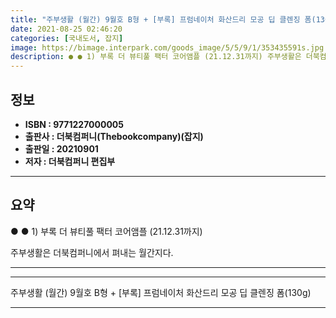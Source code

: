 ```yaml
---
title: "주부생활 (월간) 9월호 B형 + [부록] 프럼네이처 화산드리 모공 딥 클렌징 폼(130g)"
date: 2021-08-25 02:46:20
categories: [국내도서, 잡지]
image: https://bimage.interpark.com/goods_image/5/5/9/1/353435591s.jpg
description: ● ● 1) 부록 더 뷰티풀 팩터 코어앰플 (21.12.31까지) 주부생활은 더북컴퍼니에서 펴내는 월간지다.
---
```


## **정보**

- **ISBN : 9771227000005**
- **출판사 : 더북컴퍼니(Thebookcompany)(잡지)**
- **출판일 : 20210901**
- **저자 : 더북컴퍼니 편집부**

------



## **요약**

●  ●  1) 부록 더 뷰티풀 팩터 코어앰플 (21.12.31까지)

주부생활은 더북컴퍼니에서 펴내는 월간지다.

------



------


주부생활 (월간) 9월호 B형 + [부록] 프럼네이처 화산드리 모공 딥 클렌징 폼(130g) 

------


